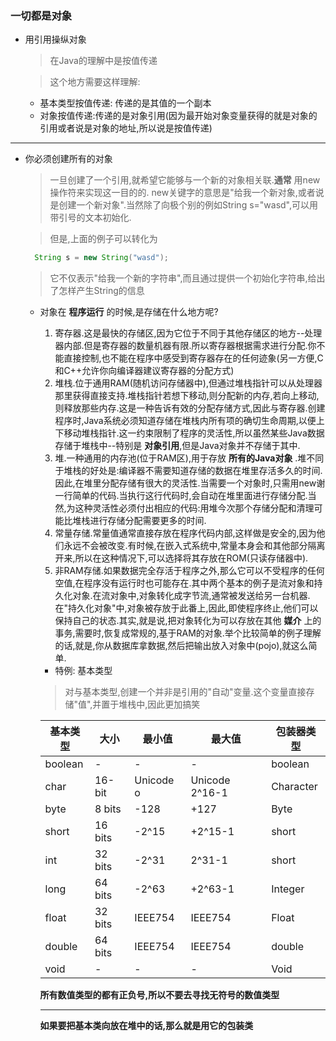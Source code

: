 ### 一切都是对象
+ 用引用操纵对象
  > 在Java的理解中是按值传递

  >这个地方需要这样理解:
  + 基本类型按值传递:
      传递的是其值的一个副本
  + 对象按值传递:传递的是对象引用(因为最开始对象变量获得的就是对象的引用或者说是对象的地址,所以说是按值传递)

***
+ 你必须创建所有的对象
  > 一旦创建了一个引用,就希望它能够与一个新的对象相关联.**通常** 用new操作符来实现这一目的的. new关键字的意思是"给我一个新对象,或者说是创建一个新对象".当然除了向极个别的例如String s="wasd",可以用带引号的文本初始化.

  > 但是,上面的例子可以转化为

    ```Java  
      String s = new String("wasd");
    ```
  >  它不仅表示"给我一个新的字符串",而且通过提供一个初始化字符串,给出了怎样产生String的信息

  - 对象在 **程序运行** 的时候,是存储在什么地方呢?
    1. 寄存器.这是最快的存储区,因为它位于不同于其他存储区的地方--处理器内部.但是寄存器的数量机器有限.所以寄存器根据需求进行分配.你不能直接控制,也不能在程序中感受到寄存器存在的任何迹象(另一方便,C和C++允许你向编译器建议寄存器的分配方式)
    2. 堆栈.位于通用RAM(随机访问存储器中),但通过堆栈指针可以从处理器那里获得直接支持.堆栈指针若想下移动,则分配新的内存,若向上移动,则释放那些内存.这是一种告诉有效的分配存储方式,因此与寄存器.创建程序时,Java系统必须知道存储在堆栈内所有项的确切生命周期,以便上下移动堆栈指针.这一约束限制了程序的灵活性,所以虽然某些Java数据存储于堆栈中--特别是 **对象引用**,但是Java对象并不存储于其中.
    3. 堆.一种通用的内存池(位于RAM区),用于存放 **所有的Java对象** .堆不同于堆栈的好处是:编译器不需要知道存储的数据在堆里存活多久的时间.因此,在堆里分配存储有很大的灵活性.当需要一个对象时,只需用new谢一行简单的代码.当执行这行代码时,会自动在堆里面进行存储分配.当然,为这种灵活性必须付出相应的代码:用堆今次那个存储分配和清理可能比堆栈进行存储分配需要更多的时间.
    4. 常量存储.常量值通常直接存放在程序代码内部,这样做是安全的,因为他们永远不会被改变.有时候,在嵌入式系统中,常量本身会和其他部分隔离开来,所以在这种情况下,可以选择将其存放在ROM(只读存储器中).
    5. 非RAM存储.如果数据完全存活于程序之外,那么它可以不受程序的任何空值,在程序没有运行时也可能存在.其中两个基本的例子是流对象和持久化对象.在流对象中,对象转化成字节流,通常被发送给另一台机器.在"持久化对象"中,对象被存放于此番上,因此,即使程序终止,他们可以保持自己的状态.其实,就是说,把对象转化为可以存放在其他 **媒介** 上的事务,需要时,恢复成常规的,基于RAM的对象.举个比较简单的例子理解的话,就是,你从数据库拿数据,然后把输出放入对象中(pojo),就这么简单.

    - 特例: 基本类型
    > 对与基本类型,创建一个并非是引用的"自动"变量.这个变量直接存储"值",并置于堆栈中,因此更加搞笑

      基本类型 | 大小 | 最小值 | 最大值 | 包装器类型
      ------- | ---- | ----- | ------ | --------
      boolean | -    | -   |  - | boolean
      char | 16-bit | Unicode o | Unicode 2^16-1 | Character
      byte | 8 bits | -128 | +127 | Byte
      short | 16 bits | -2^15 | +2^15-1 | short
      int | 32 bits | -2^31 | 2^31-1 | short
      long | 64 bits | -2^63 | +2^63-1 | Integer
      float | 32 bits | IEEE754 | IEEE754 | Float
      double | 64 bits | IEEE754 |IEEE754 | double
      void | - | - | - | Void

      **所有数值类型的都有正负号,所以不要去寻找无符号的数值类型**
      ****
      **如果要把基本类向放在堆中的话,那么就是用它的包装类**
